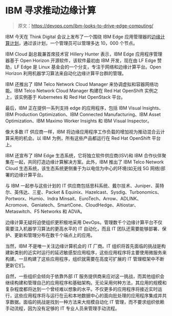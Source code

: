 # IBM 寻求推动边缘计算

> 原文：<https://devops.com/ibm-looks-to-drive-edge-computing/>

IBM 今天在 Think Digital 会议上发布了一个围绕 IBM Edge 应用管理器的[边缘计算计划](https://newsroom.ibm.com/2020-05-05-IBM-and-Red-Hat-Launch-New-Edge-Computing-Solutions-for-the-5G-Era)，通过该计划，一个管理员可以管理多达 10，000 个节点。

IBM Cloud 副总裁兼首席技术官 Hillery Hunter 表示，IBM Edge 应用程序管理器基于 Open Horizon 开源软件，该软件最初由 IBM 开发，现在由 LF Edge 赞助，LF Edge 是 Linux 基金会的一个分支，专注于网络和边缘计算平台。Open Horizon 利用机器学习算法来自动化边缘计算平台群的管理。

IBM 还推出了 IBM Telco Network Cloud Manager 来协调虚拟和容器网络功能。IBM Telco Network Cloud Manager 构建在 Red Hat OpenShift 实例之上，该实例基于 Kubernetes 和 Red Hat OpenStack 平台。

最后，IBM 正在提供一系列支持 edge 的应用程序，包括 IBM Visual Insights、IBM Production Optimization、IBM Connected Manufacturing、IBM Asset Optimization、IBM Maximo Worker Insights 和 IBM Visual Inspector。

像大多数 IT 供应商一样，IBM 将边缘应用程序工作负载的增加视为推动混合云计算采用的机会。以 IBM 为例，所有这些产品都运行在 Red Hat OpenShift 平台上。

IBM 还宣布了 IBM Edge 生态系统，它将独立软件供应商(ISV)和 IBM 合作伙伴聚集在一起，共同打造边缘计算解决方案。此外，IBM 推出了 IBM Telco Network Cloud 生态系统，该生态系统更侧重于为以电信为中心的环境(如无线 5G 网络)部署的边缘计算平台。

与 IBM 一起参与这些计划的 IT 供应商包括思科系统、戴尔技术、Juniper、英特尔、英伟达、三星、Packet & Equinix、Hazelcast、Sysdig、Turbonomics、Portworx、Humio、Indra Minsait、EuroTech、Arrow、ADLINK、Acromove、Geniatech、SmartCone、CloudHedge、Altiostar、Metaswitch、F5 Networks 和 ADVA。

边缘计算无疑将迫使组织更积极地采用 DevOps。管理数千个边缘计算平台不仅需要注入机器学习算法的更高水平的 IT 自动化，而且 IT 团队还需要能够部署、保护、更新和管理分布在数千个端点上的应用。

当然，IBM 不是唯一关注边缘计算机会的 IT 厂商。IT 组织将首先面临的挑战是构建新类别的近实时运行的延迟敏感型应用程序，这些应用程序将主要使用微服务来构建。一旦构建了这些应用程序，组织就需要在高度可扩展的 IT 管理框架中不断更新它们。

自然，一些组织会倾向于依靠外部 IT 服务提供商来应对这一挑战，而其他组织会继续构建和管理自己的应用程序和基础架构。无论采用何种方法，其应用的规模和复杂程度都将达到一个曾经难以想象的水平。不仅更多的应用程序将接近实时运行，这些应用程序将与运行在云和本地数据中心的面向批处理的应用程序集成并共享数据。面临的挑战是找到一种方法来大规模自动化 IT 管理，而不要求组织依赖手动流程，因为没有足够的 IT 专业人员来管理手动流程。